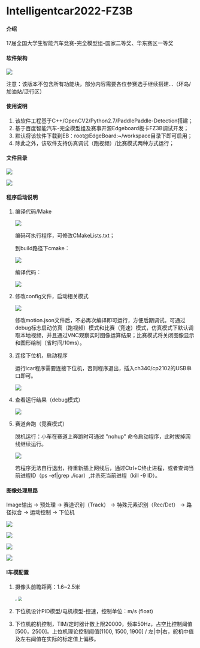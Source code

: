 # Intelligentcar2022-FZ3B

#### 介绍
17届全国大学生智能汽车竞赛-完全模型组-国家二等奖、华东赛区一等奖

#### 软件架构
![](./res/ICAR-Edgeboard-Frame.png)

注意：该版本不包含所有功能块，部分内容需要各位参赛选手继续搭建...（环岛/加油站/泛行区）



#### 使用说明

1.  该软件工程基于C++/OpenCV2/Python2.7/PaddlePaddle-Detection搭建；
2.  基于百度智能汽车-完全模型组及赛事开源Edgeboard板卡FZ3B调试开发；
3.  默认将该软件下载到EB：root@EdgeBoard:~/workspace目录下即可启用；
4.  除此之外，该软件支持仿真调试（跑视频）/比赛模式两种方式运行；

#### 文件目录

![](./res/软件文件目录.png)

![](./res/目录.png)



#### 程序启动说明

1. 编译代码/Make

   ![](./res/makeList.png)

   编码可执行程序，可修改CMakeLists.txt；

   到build路径下cmake：

   ![](./res/cmake.jpg)

   编译代码：

   ![](./res/make.png)

   

2. 修改config文件，启动相关模式

   ![](./res/config.png)

   ​		修改motion.json文件后，不必再次编译即可运行，方便后期调试。可通过debug标志启动仿真（跑视频）模式和比赛（竞速）模式，仿真模式下默认调取本地视频，并且通过VNC观察实时图像运算结果；比赛模式将关闭图像显示和图形绘制（省时间/10ms）。

   

3. 连接下位机，启动程序

   运行icar程序需要连接下位机，否则程序退出，插入ch340/cp2102的USB串口即可。

   ![](./res/run.png)

   

4. 查看运行结果（debug模式）

   ![](./res/debug.png)

   

5. 赛道奔跑（竞赛模式）

   脱机运行：小车在赛道上奔跑时可通过 "nohup" 命令启动程序，此时拔掉网线继续运行。

   ![](./res/nohup.png)

   若程序无法自行退出，待重新插上网线后，通过Ctrl+C终止进程，或者查询当前进程ID（ps -ef|grep ./icar）,并杀死当前进程（kill -9 ID）。

   

   


#### 图像处理思路

Image输出 → 预处理 → 赛道识别（Track） → 特殊元素识别（Rec/Det） →  路径拟合  → 运动控制  → 下位机

![](./res/ai.jpg)



![](./res/track.jpg)



![](./res/rec.jpg)



![](./res/control.jpg)



#### I车模配置

1. 摄像头前瞻距离：1.6~2.5米

   <img src="./res/前瞻A.jpg" style="zoom:25%;" />

   <img src="./res/前瞻B.jpg" style="zoom: 67%;" />



2. 下位机设计PID模型/电机模型-控速，控制单位：m/s (float)
3. 下位机舵机控制，TIM/定时器计数上限20000，频率50Hz，占空比控制阈值[500，2500]。上位机理论控制阈值[1100, 1500, 1900] / 左|中|右，舵机中值及左右阈值在实际的标定值上偏移。
